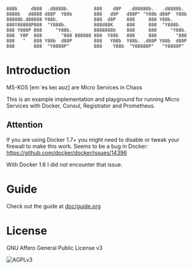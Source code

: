 ```
888b     d888  .d8888b.         888    d8P   .d88888b.   .d8888b.
8888b   d8888 d88P  Y88b        888   d8P   d88P" "Y88b d88P  Y88b
88888b.d88888 Y88b.             888  d8P    888     888 Y88b.
888Y88888P888  "Y888b.          888d88K     888     888  "Y888b.
888 Y888P 888     "Y88b.        8888888b    888     888     "Y88b.
888  Y8P  888       "888 888888 888  Y88b   888     888       "888
888   "   888 Y88b  d88P        888   Y88b  Y88b. .d88P Y88b  d88P
888       888  "Y8888P"         888    Y88b  "Y88888P"   "Y8888P"
```

# Introduction

MS-KOS [em ˈes keɪ əʊz] are Micro Services in Chaos

This is an example implementation and playground for running Micro Services with
Docker, Consul, Registrator and Prometheus.

## Attention

If you are using Docker 1.7+ you might need to disable or tweak your firewall to
make this work. Seems to be a bug in Docker:
https://github.com/docker/docker/issues/14396

With Docker 1.6 I did not encounter that issue.

# Guide

Check out the guide at [doc/guide.org](https://github.com/nblumoe/MS-KOS/blob/master/doc/guide.org)

# License

GNU Affero General Public License v3

![AGPLv3](https://gnu.org/graphics/agplv3-155x51.png)
